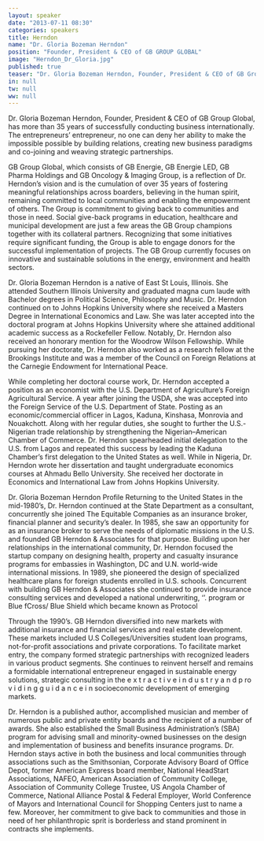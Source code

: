 ```yaml
---
layout: speaker
date: "2013-07-11 08:30"
categories: speakers
title: Herndon
name: "Dr. Gloria Bozeman Herndon"
position: "Founder, President & CEO of GB GROUP GLOBAL"
image: "Herndon_Dr_Gloria.jpg"
published: true
teaser: "Dr. Gloria Bozeman Herndon, Founder, President & CEO of GB Group Global, has more than 35 years of successfully conducting business internationally."
in: null
tw: null
ww: null
---
```

Dr. Gloria Bozeman Herndon, Founder, President & CEO of 
GB Group Global, has more than 35 years of successfully 
conducting business internationally. The entrepreneurs’ 
entrepreneur, no one can deny her ability to make the 
impossible possible by building relations, creating new 
business paradigms and co-joining and weaving strategic 
partnerships. 

GB Group Global, which consists of GB 
Energie, GB Energie LED, GB Pharma Holdings and GB 
Oncology & Imaging Group, is a reflection of Dr. Herndon’s 
vision and is the cumulation of over 35 years of fostering 
meaningful relationships across boarders, believing in the 
human spirit, remaining committed to local communities 
and enabling the empowerment of others. The Group is 
commitment to giving back to communities and those in 
need. Social give-back programs in education, healthcare 
and municipal development are just a few areas the GB 
Group champions together with its collateral partners. 
Recognizing that some initiatives require significant funding, 
the Group is able to engage donors for the successful 
implementation of projects. The GB Group currently 
focuses on innovative and sustainable solutions in the 
energy, environment and health sectors.

Dr. Gloria Bozeman Herndon is a native of East St Louis, 
Illinois. She attended Southern Illinois University and 
graduated magna cum laude with Bachelor degrees in 
Political Science, Philosophy and Music. Dr. Herndon 
continued on to Johns Hopkins University where she 
received a Masters Degree in International Economics and 
Law. She was later accepted into the doctoral program at 
Johns Hopkins University where she attained additional 
academic success as a Rockefeller Fellow. Notably, Dr. 
Herndon also received an honorary mention for the 
Woodrow Wilson Fellowship. While pursuing her doctorate, 
Dr. Herndon also worked as a research fellow at the 
Brookings Institute and was a member of the Council on 
Foreign Relations at the Carnegie Endowment for 
International Peace. 

While completing her doctoral course work, Dr. Herndon 
accepted a position as an economist with the U.S. 
Department of Agriculture’s Foreign Agricultural Service. A 
year after joining the USDA, she was accepted into the 
Foreign Service of the U.S. Department of State. Posting 
as an economic/commercial officer in Lagos, Kaduna, 
Kinshasa, Monrovia and Nouakchott. Along with her 
regular duties, she sought to further the U.S.-Nigerian 
trade relationship by strengthening the Nigerian–American 
Chamber of Commerce. Dr. Herndon spearheaded initial 
delegation to the U.S. from Lagos and repeated this 
success by leading the Kaduna Chamber’s first delegation 
to the United States as well. While in Nigeria, Dr. Herndon 
wrote her dissertation and taught undergraduate 
economics courses at Ahmadu Bello University. She 
received her doctorate in Economics and International Law 
from Johns Hopkins University.

Dr. Gloria Bozeman Herndon Profile
Returning to the United States in the mid-1980’s, Dr. 
Herndon continued at the State Department as a 
consultant, concurrently she joined The Equitable 
Companies as an insurance broker, financial planner and 
security’s dealer. In 1985, she saw an opportunity for as 
an insurance broker to serve the needs of diplomatic 
missions in the U.S. and founded GB Herndon & 
Associates for that purpose. Building upon her 
relationships in the international community, Dr. Herndon 
focused the startup company on designing health, 
property and casualty insurance programs for embassies 
in Washington, DC and U.N. world-wide international 
missions. In 1989, she pioneered the design of specialized 
healthcare plans for foreign students enrolled in U.S. 
schools. Concurrent with building GB Herndon & 
Associates she continued to provide insurance consulting 
services and developed a national underwriting, ‘’. 
program or Blue fCross/ Blue Shield which became known 
as Protocol 

Through the 1990’s. GB Herndon diversified 
into new markets with additional insurance and financial 
services and real estate development. These markets 
included U.S Colleges/Universities student loan programs, 
not-for-profit associations and private corporations. To 
facilitate market entry, the company formed strategic 
partnerships with recognized leaders in various product 
segments. She continues to reinvent herself and remains a 
formidable international entrepreneur engaged in 
sustainable energy solutions, strategic consulting in the 
e x t r a c t i v e i n d u s t r y a n d p ro v i d i n g g u i d a n c e i n 
socioeconomic development of emerging markets. 

Dr. Herndon is a published author, accomplished musician 
and member of numerous public and private entity boards 
and the recipient of a number of awards. She also 
established the Small Business Administration’s (SBA) 
program for advising small and minority-owned businesses 
on the design and implementation of business and benefits 
insurance programs. Dr. Herndon stays active in both the 
business and local communities through associations such 
as the Smithsonian, Corporate Advisory Board of Office 
Depot, former American Express board member, National 
HeadStart Associations, NAFEO, American Association of 
Community College, Association of Community College 
Trustee, US Angola Chamber of Commerce, National 
Alliance Postal & Federal Employer, World Conference of 
Mayors and International Council for Shopping Centers just 
to name a few. Moreover, her commitment to give back to 
communities and those in need of her philanthropic sprit is 
borderless and stand prominent in contracts she implements.

